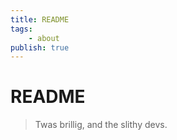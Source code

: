 ```yaml
---
title: README
tags:
    - about
publish: true
---
```


# README

> Twas brillig, and the slithy devs.
